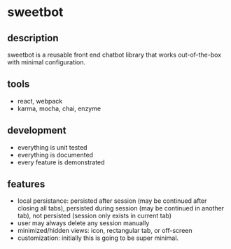 # sweetbot

## description
sweetbot is a reusable front end chatbot library that works out-of-the-box with minimal configuration.

## tools
- react, webpack
- karma, mocha, chai, enzyme

## development
- everything is unit tested
- everything is documented
- every feature is demonstrated

## features
- local persistance: persisted after session (may be continued after closing all tabs), persisted during session (may be continued in another tab), not persisted (session only exists in current tab)
- user may always delete any session manually
- minimized/hidden views: icon, rectangular tab, or off-screen
- customization: initially this is going to be super minimal.

